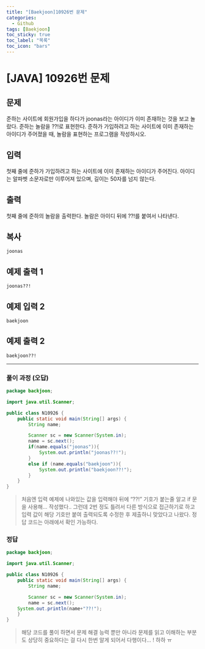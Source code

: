 ```yaml
---
title: "[Baekjoon]10926번 문제"
categories:
  - Github
tags: [Baekjoon]
toc_sticky: true
toc_label: "목록"
toc_icon: "bars"
---
```


# [JAVA] 10926번 문제

## 문제

준하는 사이트에 회원가입을 하다가 joonas라는 아이디가 이미 존재하는 것을 보고 놀랐다. 준하는 놀람을 ??!로 표현한다. 준하가 가입하려고 하는 사이트에 이미 존재하는 아이디가 주어졌을 때, 놀람을 표현하는 프로그램을 작성하시오.

## 입력

첫째 줄에 준하가 가입하려고 하는 사이트에 이미 존재하는 아이디가 주어진다. 아이디는 알파벳 소문자로만 이루어져 있으며, 길이는 50자를 넘지 않는다.

## 출력

첫째 줄에 준하의 놀람을 출력한다. 놀람은 아이디 뒤에 ??!를 붙여서 나타낸다.

## 복사

```
joonas

```

## 예제 출력 1

```
joonas??!

```

## 예제 입력 2

```
baekjoon

```

## 예제 출력 2

```
baekjoon??!
```

---

### 풀이 과정 (오답)

```java
package backjoon;

import java.util.Scanner;

public class N10926 {
	public static void main(String[] args) {
		String name;

		Scanner sc = new Scanner(System.in);
		name = sc.next();
		if(name.equals("joonas")){
			System.out.println("joonas??!");
		}
		else if (name.equals("baekjoon")){
			System.out.println("baekjoon??!");
		}
	}
}
```

> 처음엔 입력 예제에 나와있는 값을 입력해야 뒤에 “??!” 기호가 붙는줄 알고
> if 문을 사용해… 작성했다.. 그런데 2번 정도 틀려서 다른 방식으로 접근하기로 하고 입력 값이 해당 기호만 붙여 출력되도록 수정한 후 제출하니
> 맞았다고 나왔다.
> 정답 코드는 아래에서 확인 가능하다.

### 정답

```java
package backjoon;

import java.util.Scanner;

public class N10926 {
	public static void main(String[] args) {
		String name;

		Scanner sc = new Scanner(System.in);
		name = sc.next();
	System.out.println(name+"??!");
	}
}
```

> 해당 코드를 풀이 하면서 문제 해결 능력 뿐만 아니라
> 문제를 읽고 이해하는 부분도 상당히 중요하다는 걸
> 다시 한번 알게 되어서 다행이다… ! 하하 ㅠ
